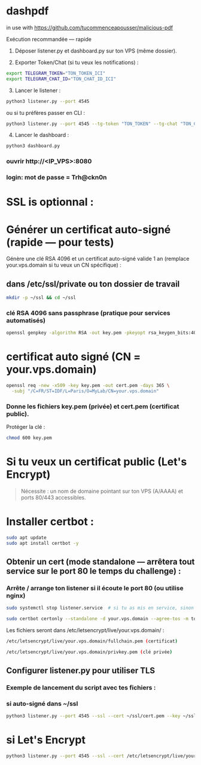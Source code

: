 # dashpdf

in use with https://github.com/tucommenceapousser/malicious-pdf

Exécution recommandée — rapide

1. Déposer listener.py et dashboard.py sur ton VPS (même dossier).


2. Exporter Token/Chat (si tu veux les notifications) :


```bash
export TELEGRAM_TOKEN="TON_TOKEN_ICI"
export TELEGRAM_CHAT_ID="TON_CHAT_ID_ICI"
```

3. Lancer le listener :


```bash
python3 listener.py --port 4545
```

ou si tu préfères passer en CLI :

```bash
python3 listener.py --port 4545 --tg-token "TON_TOKEN" --tg-chat "TON_CHAT_ID"
```

4. Lancer le dashboard :


```bash
python3 dashboard.py
```

### ouvrir http://<IP_VPS>:8080
### login: mot de passe = Trh@ckn0n

# SSL is optionnal :

# Générer un certificat auto-signé (rapide — pour tests)

Génère une clé RSA 4096 et un certificat auto-signé valide 1 an (remplace your.vps.domain si tu veux un CN spécifique) :

## dans /etc/ssl/private ou ton dossier de travail

```bash
mkdir -p ~/ssl && cd ~/ssl
```

### clé RSA 4096 sans passphrase (pratique pour services automatisés)

```bash
openssl genpkey -algorithm RSA -out key.pem -pkeyopt rsa_keygen_bits:4096
```
# certificat auto signé (CN = your.vps.domain)

```bash
openssl req -new -x509 -key key.pem -out cert.pem -days 365 \
  -subj "/C=FR/ST=IDF/L=Paris/O=MyLab/CN=your.vps.domain"
```

### Donne les fichiers key.pem (privée) et cert.pem (certificat public).

Protéger la clé :

```bash
chmod 600 key.pem
```


# Si tu veux un certificat public (Let's Encrypt)

> Nécessite : un nom de domaine pointant sur ton VPS (A/AAAA) et ports 80/443 accessibles.



# Installer certbot :

```bash
sudo apt update
sudo apt install certbot -y
```

## Obtenir un cert (mode standalone — arrêtera tout service sur le port 80 le temps du challenge) :

### Arrête / arrange ton listener si il écoute le port 80 (ou utilise nginx)

```bash
sudo systemctl stop listener.service  # si tu as mis en service, sinon arrête le processus
```

```bash
sudo certbot certonly --standalone -d your.vps.domain --agree-tos -m ton.email@example.com --non-interactive
```

Les fichiers seront dans /etc/letsencrypt/live/your.vps.domain/ :

```bash
/etc/letsencrypt/live/your.vps.domain/fullchain.pem (certificat)
```

```bash
/etc/letsencrypt/live/your.vps.domain/privkey.pem (clé privée)
```


## Configurer listener.py pour utiliser TLS

### Exemple de lancement du script avec tes fichiers :

### si auto-signé dans ~/ssl

```bash
python3 listener.py --port 4545 --ssl --cert ~/ssl/cert.pem --key ~/ssl/key.pem
```

# si Let's Encrypt

```bash
python3 listener.py --port 4545 --ssl --cert /etc/letsencrypt/live/your.vps.domain/fullchain.pem --key /etc/letsencrypt/live/your.vps.domain/privkey.pem
```
